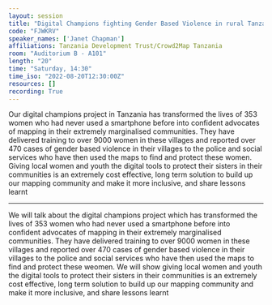 ```yaml
---
layout: session
title: "Digital Champions fighting Gender Based Violence in rural Tanzania with maps"
code: "FJWKRV"
speaker_names: ['Janet Chapman']
affiliations: Tanzania Development Trust/Crowd2Map Tanzania
room: "Auditorium B - A101"
length: "20"
time: "Saturday, 14:30"
time_iso: "2022-08-20T12:30:00Z"
resources: []
recording: True
---
```


Our digital champions project in Tanzania has transformed the lives of 353 women who had never used a smartphone before into confident advocates of mapping in their extremely marginalised communities. They have delivered training to over 9000 women in these villages and reported over 470 cases of gender based violence in their villages to the police and social services who have then used the maps to find and protect these women. Giving local women and youth the digital tools to protect their sisters in their communities is an extremely cost effective, long term solution to build up our mapping community and make it more inclusive, and share lessons learnt

<hr>

We will talk about the digital champions project which has transformed the lives of 353 women who had never used a smartphone before into confident advocates of mapping in their extremely marginalised communities. They have delivered training to over 9000 women in these villages and reported over 470 cases of gender based violence in their villages to the police and social services who have then used the maps to find and protect these weomen. We will show giving local women and youth the digital tools to protect their sisters in their communities is an extremely cost effective, long term solution to build up our mapping community and make it more inclusive, and share lessons learnt

